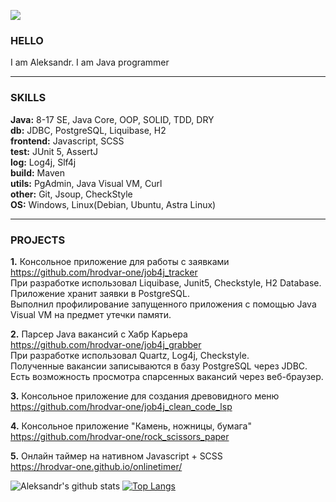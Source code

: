 ![](https://komarev.com/ghpvc/?username=hrodvar-one)<br/>

<h3>HELLO</h3>
I am Aleksandr. I am Java programmer<br>
<!-- Telegram: @hrodvar <br>
Email: kobel.san.sanich@gmail.com <br>
Subscribe to Linkedin: https://www.linkedin.com/in/hrodvar/ -->

-----------
<h3>SKILLS</h3>

**Java:** 8-17 SE, Java Core, OOP, SOLID, TDD, DRY <br>
**db:** JDBC, PostgreSQL, Liquibase, H2 <br>
**frontend:** Javascript, SCSS <br>
**test:** JUnit 5, AssertJ <br>
**log:** Log4j, Slf4j <br>
**build:** Maven <br>
**utils:** PgAdmin, Java Visual VM, Curl <br>
**other:** Git, Jsoup, СheckStyle <br>
**OS:** Windows, Linux(Debian, Ubuntu, Astra Linux) <br>

-----------
<h3>PROJECTS</h3>

**1.** Консольное приложение для работы с заявками <br>
https://github.com/hrodvar-one/job4j_tracker <br>
При разработке использовал Liquibase, Junit5, Checkstyle, H2 Database. <br>
Приложение хранит заявки в PostgreSQL. <br>
Выполнил профилирование запущенного приложения с помощью Java Visual VM на предмет утечки памяти. <br>

**2.** Парсер Java вакансий c Хабр Карьера <br>
https://github.com/hrodvar-one/job4j_grabber <br>
При разработке использовал Quartz, Log4j, Checkstyle. <br>
Полученные вакансии записываются в базу PostgreSQL через JDBC. <br>
Есть возможность просмотра спарсенных вакансий через веб-браузер. <br>

**3.** Консольное приложение для создания древовидного меню <br>
https://github.com/hrodvar-one/job4j_clean_code_lsp <br>

**4.** Консольное приложение "Камень, ножницы, бумага" <br>
https://github.com/hrodvar-one/rock_scissors_paper <br>

**5.** Онлайн таймер на нативном Javascript + SCSS <br>
https://hrodvar-one.github.io/onlinetimer/ <br>

![Aleksandr's github stats](https://github-readme-stats.vercel.app/api?username=hrodvar-one&hide=stars,prs,issues,contribs)
[![Top Langs](https://github-readme-stats.vercel.app/api/top-langs/?username=hrodvar-one&layout=compact)](https://github.com/hrodvar-one/github-readme-stats)
